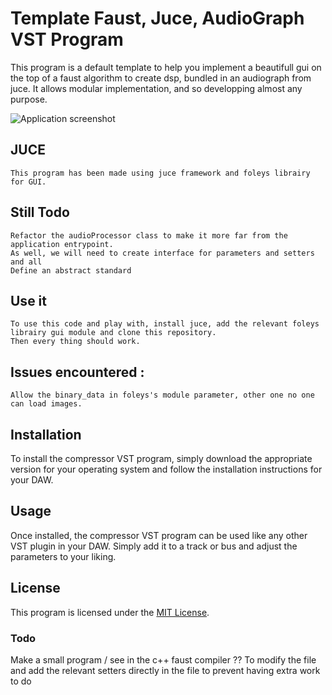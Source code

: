 # Template Faust, Juce, AudioGraph VST Program

This program is a default template to help you implement a beautifull gui on the top of a faust algorithm to create dsp, bundled in an audiograph from juce. It allows modular implementation, and so developping almost any purpose.

![Application screenshot](./Source/Resources/screenshot.PNG)


## JUCE
    This program has been made using juce framework and foleys librairy for GUI.

## Still Todo
    Refactor the audioProcessor class to make it more far from the application entrypoint.
    As well, we will need to create interface for parameters and setters and all
    Define an abstract standard

## Use it
    To use this code and play with, install juce, add the relevant foleys librairy gui module and clone this repository.
    Then every thing should work.

## Issues encountered :

    Allow the binary_data in foleys's module parameter, other one no one can load images.

## Installation

To install the compressor VST program, simply download the appropriate version for your operating system and follow the installation instructions for your DAW.

## Usage

Once installed, the compressor VST program can be used like any other VST plugin in your DAW. Simply add it to a track or bus and adjust the parameters to your liking.

## License

This program is licensed under the [MIT License](LICENSE).

### Todo 
Make a small program / see in the c++ faust compiler ?? 
To modify the file and add the relevant setters directly in the file to prevent having extra work to do